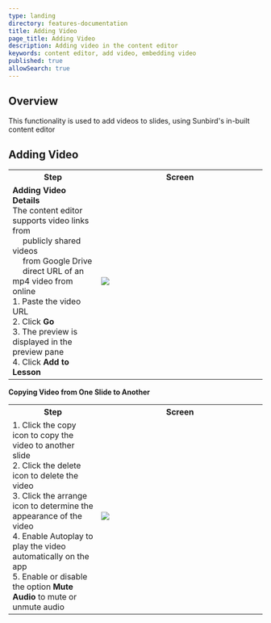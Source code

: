 ```yaml
---
type: landing
directory: features-documentation
title: Adding Video
page_title: Adding Video
description: Adding video in the content editor
keywords: content editor, add video, embedding video
published: true
allowSearch: true
---
```


## Overview

This functionality is used to add videos to slides, using Sunbird's in-built content editor  

## Adding Video
<table>
  <tr>
    <th style="width:35%;">Step</th>
    <th style="width:65%;">Screen</th>
  </tr>  
  <tr>
    <td><b>Adding Video Details</b> 
    <br>The content editor supports video links from 
    <br>&emsp; publicly shared videos 
    <br>&emsp; from Google Drive 
    <br>&emsp; direct URL of an mp4 video from online 
    <br>1. Paste the video URL 
    <br>2. Click <b>Go</b> 
    <br>3. The preview is displayed in the preview pane 
    <br>4. Click <b>Add to Lesson</b>
   </td>
    <td><img src="pages/features-documentation/images/contenteditor/addvideo.png"></td>
  </tr>
  </tr>
</table>

**Copying Video from One Slide to Another**

<table>
  <tr>
    <th style="width:35%;">Step</th>
    <th style="width:65%;">Screen</th>
  </tr>  
  <tr>
    <td>1. Click the copy icon to copy the video to another slide <br>2. Click the delete icon to delete the video <br>3. Click the arrange icon to determine the appearance of the video <br>4. Enable Autoplay to play the video automatically on the app <br>5. Enable or disable the option <b>Mute Audio</b> to mute or unmute audio
    </td>
    <td><img src="pages/features-documentation/images/contenteditor/videodetail.png"></td>
  </tr>
</table>
